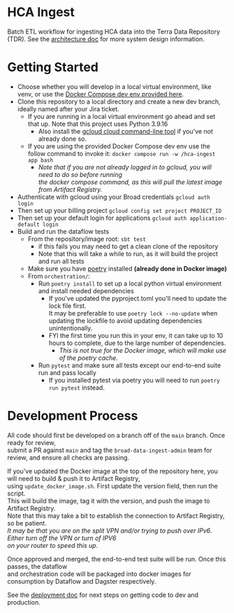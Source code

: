 # HCA Ingest
Batch ETL workflow for ingesting HCA data into the Terra Data Repository (TDR). See the [architecture doc](https://github.com/DataBiosphere/hca-ingest/blob/main/ARCHITECTURE.md) for more
system design information.

# Getting Started

* Choose whether you will develop in a local virtual environment, like venv, or use the [Docker Compose dev env provided here](docker-compose.yaml).
* Clone this repository to a local directory and create a new dev branch, ideally named after your Jira ticket.
  * If you are running in a local virtual environment go ahead and set that up. Note that this project uses Python 3.9.16
    * Also install the [gcloud cloud command-line tool](https://cloud.google.com/sdk/docs/install) if you've not already done so.
  * If you are using the provided Docker Compose dev env use the follow command to invoke it: `docker compose run -w /hca-ingest app bash`
    * _Note that if you are not already logged in to gcloud, you will need to do so before running \
      the docker compose command, as this will pull the latest image from Artifact Registry._
* Authenticate with gcloud using your Broad credentials `gcloud auth login`
* Then set up your billing project `gcloud config set project PROJECT_ID`
* Then set up your default login for applications `gcloud auth application-default login`
* Build and run the dataflow tests
  * From the repository/image root: `sbt test` 
    * if this fails you may need to get a clean clone of the repository
    * Note that this will take a while to run, as it will build the project and run all tests
  * Make sure you have [poetry](https://python-poetry.org/docs/#installation) installed **(already done in Docker image)**
  * From `orchestration/`:
    * Run `poetry install` to set up a local python virtual environment and install needed dependencies
      * If you've updated the pyproject.toml you'll need to update the lock file first. \
      It may be preferable to use `poetry lock --no-update` when updating the lockfile to avoid updating dependencies 
      unintentionally.
      * FYI the first time you run this in your env, it can take up to 10 hours to complete, 
      due to the large number of dependencies.
        * _This is not true for the Docker image, which will make use of the poetry cache._
    * Run `pytest` and make sure all tests except our end-to-end suite run and pass locally
      * If you installed pytest via poetry you will need to run `poetry run pytest` instead.

# Development Process
All code should first be developed on a branch off of the `main` branch. Once ready for review, \
submit a PR against `main` and tag the `broad-data-ingest-admin` team for review, and ensure all checks are passing.

If you've updated the Docker image at the top of the repository here, you will need to build & push it to Artifact Registry, \
using `update_docker_image.sh`. First update the version field, then run the script. \
This will build the image, tag it with the version, and push the image to Artifact Registry. \
Note that this may take a bit to establish the connection to Artifact Registry, so be patient. \
_It may be that you are on the split VPN and/or trying to push over IPv6. Either turn off the VPN or turn of IPV6 \
on your router to speed this up._

Once approved and merged, the end-to-end test suite will be run. Once this passes, the dataflow \
and orchestration code will be packaged into docker images for consumption by Dataflow and Dagster
respectively.

See the [deployment doc](https://github.com/DataBiosphere/hca-ingest/tree/main/ops/helmfiles) for next steps on getting code to dev and production.
